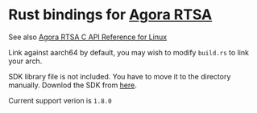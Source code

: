 # Rust bindings for [Agora RTSA](https://docs.agora.io/cn/RTSA/downloads?platform=All%20Platforms)

See also [Agora RTSA C API Reference for Linux](https://docs.agora.io/cn/RTSA/API%20Reference/rtsa_c/index.html)

Link against aarch64 by default, you may wish to modify `build.rs` to link your arch.

SDK library file is not included. You have to move it to the directory manually. Downlod the SDK from [here](https://docs.agora.io/cn/RTSA/downloads?platform=All%20Platforms).

Current support verion is `1.8.0`